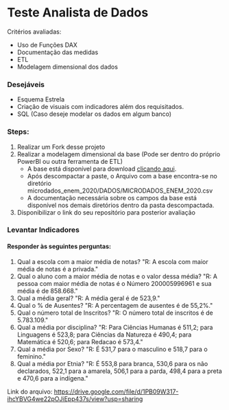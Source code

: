 # Teste Analista de Dados
Critérios avaliadas:
- Uso de Funções DAX
- Documentação das medidas
- ETL
- Modelagem dimensional dos dados

### Desejáveis
- Esquema Estrela
- Criação de visuais com indicadores além dos requisitados.
- SQL (Caso deseje modelar os dados em algum banco)


### Steps:

1. Realizar um Fork desse projeto
2. Realizar a modelagem dimensional da base (Pode ser dentro do próprio PowerBI ou outra ferramenta de ETL)
    - A base está disponível para download [clicando aqui](https://download.inep.gov.br/microdados/microdados_enem_2020.zip).
    - Após descompactar a paste, o Arquivo com a base encontra-se no diretório microdados_enem_2020/DADOS/MICRODADOS_ENEM_2020.csv
    - A documentação necessária sobre os campos da base está disponível nos demais diretórios dentro da pasta descompactada.
3. Disponibilizar o link do seu repositório para posterior avaliação


### Levantar Indicadores
#### Responder às seguintes perguntas:
1. Qual a escola com a maior média de notas?
"R: A escola com maior média de notas é a privada."
2. Qual o aluno com a maior média de notas e o valor dessa média?
"R: A pessoa com maior média de notas é o Número 200005996961 e sua média é de 858.668."
3. Qual a média geral?
"R: A média geral é de 523,9."
4. Qual o % de Ausentes?
"R: A percentagem de ausentes é de 55,2%."
5. Qual o número total de Inscritos?
"R: O número total de inscritos é de 5.783.109."
6. Qual a média por disciplina?
"R: Para Ciências Humanas é 511,2; para Linguagens é 523,8; para Ciências da Natureza é 490,4; para Matemática é 520,6; para Redacao é 573,4."
7. Qual a média por Sexo?
"R: É 531,7 para o masculino e 518,7 para o feminino."
8. Qual a média por Etnia?
"R: É 553,8 para branca, 530,6 para os não declarados, 522,1 para a amarela, 506,1 para a parda, 498,4 para a preta e 470,6 para a indígena."

Link do arquivo: https://drive.google.com/file/d/1PB09W317-ihcYBVG4we22pOJiEpp437s/view?usp=sharing
